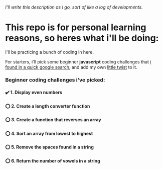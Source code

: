 ###### I'll write this description as I go, sort of like a log of developments.

# This repo is for personal learning reasons, so heres what i'll be doing: 

I'll be practicing a bunch of coding in here.

For starters, i'll pick some beginner **javascript** coding challenges that [i found in a quick google search](https://www.codecademy.com/resources/blog/10-javascript-code-challenges-for-beginners/), and add my own [little twist](# "Maybe add some new little features that i think of on the spot") to it.

### Beginner coding challenges i've picked:

#### :heavy_check_mark: 1. Display even numbers
#### :o: 2. Create a length converter function
#### :o: 3. Create a function that reverses an array
#### :o: 4. Sort an array from lowest to highest
#### :o: 5. Remove the spaces found in a string
#### :o: 6. Return the number of vowels in a string